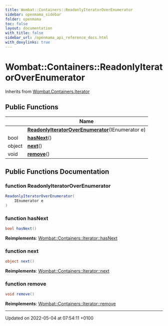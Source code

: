 ```yaml
---
title: Wombat::Containers::ReadonlyIteratorOverEnumerator
sidebar: openmama_sidebar
folder: openmama
toc: false
layout: documentation
with_title: false
sidebar_url: /openmama_api_reference_docs.html
with_doxylinks: true
---
```


# Wombat::Containers::ReadonlyIteratorOverEnumerator





Inherits from [Wombat.Containers.Iterator](interfaceWombat_1_1Containers_1_1Iterator.html)

## Public Functions

|                | Name           |
| -------------- | -------------- |
| | **[ReadonlyIteratorOverEnumerator](classWombat_1_1Containers_1_1ReadonlyIteratorOverEnumerator.html#function-readonlyiteratoroverenumerator)**(IEnumerator e) |
| bool | **[hasNext](classWombat_1_1Containers_1_1ReadonlyIteratorOverEnumerator.html#function-hasnext)**() |
| object | **[next](classWombat_1_1Containers_1_1ReadonlyIteratorOverEnumerator.html#function-next)**() |
| void | **[remove](classWombat_1_1Containers_1_1ReadonlyIteratorOverEnumerator.html#function-remove)**() |

## Public Functions Documentation

### function ReadonlyIteratorOverEnumerator

```csharp
ReadonlyIteratorOverEnumerator(
    IEnumerator e
)
```


### function hasNext

```csharp
bool hasNext()
```


**Reimplements**: [Wombat::Containers::Iterator::hasNext](interfaceWombat_1_1Containers_1_1Iterator.html#function-hasnext)


### function next

```csharp
object next()
```


**Reimplements**: [Wombat::Containers::Iterator::next](interfaceWombat_1_1Containers_1_1Iterator.html#function-next)


### function remove

```csharp
void remove()
```


**Reimplements**: [Wombat::Containers::Iterator::remove](interfaceWombat_1_1Containers_1_1Iterator.html#function-remove)


-------------------------------

Updated on 2022-05-04 at 07:54:11 +0100